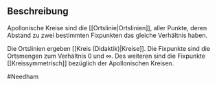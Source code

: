 ## Beschreibung
Apollonische Kreise sind die [[Ortslinie|Ortslinien]], aller Punkte, deren Abstand zu zwei bestimmten Fixpunkten das gleiche Verhältnis haben.

Die Ortslinien ergeben [[Kreis (Didaktik)|Kreise]].
Die Fixpunkte sind die Ortsmengen zum Verhältnis $0$ und $\infty$.
Des weiteren sind die Fixpunkte [[Kreissymmetrisch]] bezüglich der Apollonischen Kreisen.


#Needham 